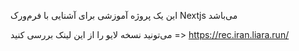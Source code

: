 این یک پروژه آموزشی برای آشنایی با فرم‌ورک Nextjs می‌باشد

می‌تونید نسخه لایو را از این لینک بررسی کنید     =>       https://rec.iran.liara.run/

